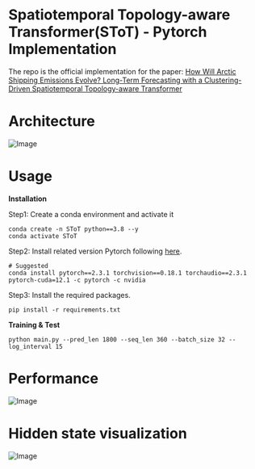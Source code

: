 # Spatiotemporal Topology-aware Transformer(SToT) - Pytorch Implementation
The repo is the official implementation for the paper: [How Will Arctic Shipping Emissions Evolve? Long-Term Forecasting with a Clustering-Driven Spatiotemporal Topology-aware Transformer]()

# Architecture
![Image](https://github.com/user-attachments/assets/b8dfbf23-8cba-42eb-930c-f7fed18b9fdb)

# Usage
**Installation**

Step1: Create a conda environment and activate it
```
conda create -n SToT python==3.8 --y
conda activate SToT
```
Step2: Install related version Pytorch following [here](https://pytorch.org/get-started/previous-versions/).
```
# Suggested
conda install pytorch==2.3.1 torchvision==0.18.1 torchaudio==2.3.1 pytorch-cuda=12.1 -c pytorch -c nvidia
```
Step3: Install the required packages.
```
pip install -r requirements.txt
```

**Training & Test**
```
python main.py --pred_len 1800 --seq_len 360 --batch_size 32 --log_interval 15 
```

# Performance
![Image](https://github.com/user-attachments/assets/5a76a24b-6576-4a51-b955-4193e3621ef6)

# Hidden state visualization
![Image](https://github.com/user-attachments/assets/2e8ab030-e8c0-45ea-b647-d368a42b8f6b)

